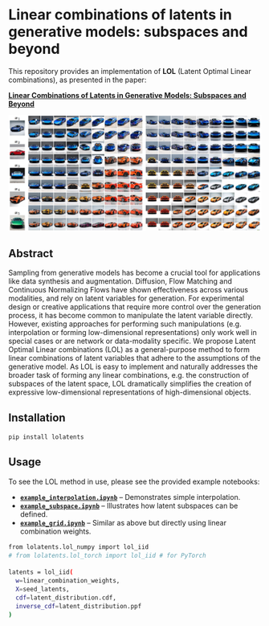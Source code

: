# Linear combinations of latents in generative models: subspaces and beyond

This repository provides an implementation of **LOL** (Latent Optimal Linear combinations), as presented in the paper:

[**Linear Combinations of Latents in Generative Models: Subspaces and Beyond**](https://arxiv.org/pdf/2408.08558)

![Alt text](images/cars_subspace.png)

## Abstract
Sampling from generative models has become a crucial tool for applications like data synthesis and augmentation. 
Diffusion, Flow Matching and Continuous Normalizing Flows have shown effectiveness across various modalities, 
and rely on latent variables for generation. 
For experimental design or creative applications that require more control over the generation process, 
it has become common to manipulate the latent variable directly. 
However, existing approaches for performing such manipulations (e.g. interpolation or forming low-dimensional representations) 
only work well in special cases or are network or data-modality specific. 
We propose Latent Optimal Linear combinations (LOL) as a general-purpose method to form linear combinations of latent 
variables that adhere to the assumptions of the generative model. As LOL is easy to implement and naturally addresses 
the broader task of forming any linear combinations, e.g. the construction of subspaces of the latent space, 
LOL dramatically simplifies the creation of expressive low-dimensional representations of high-dimensional objects.


## Installation
```sh
pip install lolatents
```

## Usage
To see the LOL method in use, please see the provided example notebooks:

- **[`example_interpolation.ipynb`](example_interpolation.ipynb)** – Demonstrates simple interpolation.
- **[`example_subspace.ipynb`](example_subspace.ipynb)** – Illustrates how latent subspaces can be defined. 
- **[`example_grid.ipynb`](example_subspace.ipynb)** – Similar as above but directly using linear combination weights.

```sh
from lolatents.lol_numpy import lol_iid
# from lolatents.lol_torch import lol_iid # for PyTorch

latents = lol_iid(
  w=linear_combination_weights,
  X=seed_latents,
  cdf=latent_distribution.cdf,
  inverse_cdf=latent_distribution.ppf
)
```

